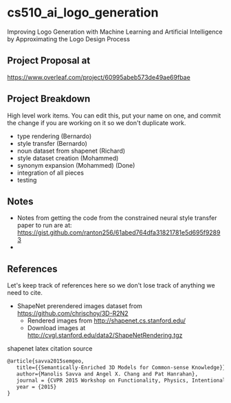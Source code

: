 # cs510_ai_logo_generation
Improving Logo Generation with Machine Learning and Artificial Intelligence by Approximating the Logo Design Process

## Project Proposal at 
https://www.overleaf.com/project/60995abeb573de49ae69fbae

## Project Breakdown

High level work items.
You can edit this, put your name on one, and commit the change if you are working on it so we don't duplicate work.

* type rendering (Bernardo)
* style transfer (Bernardo)
* noun dataset from shapenet (Richard)
* style dataset creation (Mohammed)
* synonym expansion (Mohammed) (Done)
* integration of all pieces
* testing

## Notes

* Notes from getting the code from the constrained neural style transfer paper to run are at: https://gist.github.com/ranton256/61abed764dfa31821781e5d695f92893
* 
## References

Let's keep track of references here so we don't lose track of anything we need to cite.

* ShapeNet prerendered images dataset from https://github.com/chrischoy/3D-R2N2
  * Rendered images from http://shapenet.cs.stanford.edu/
  * Download images at http://cvgl.stanford.edu/data2/ShapeNetRendering.tgz
 
 shapenet latex citation source
 ```latex
@article{savva2015semgeo,
	title={{Semantically-Enriched 3D Models for Common-sense Knowledge}},
	author={Manolis Savva and Angel X. Chang and Pat Hanrahan},
	journal = {CVPR 2015 Workshop on Functionality, Physics, Intentionality and Causality},
	year = {2015}
} 
```

